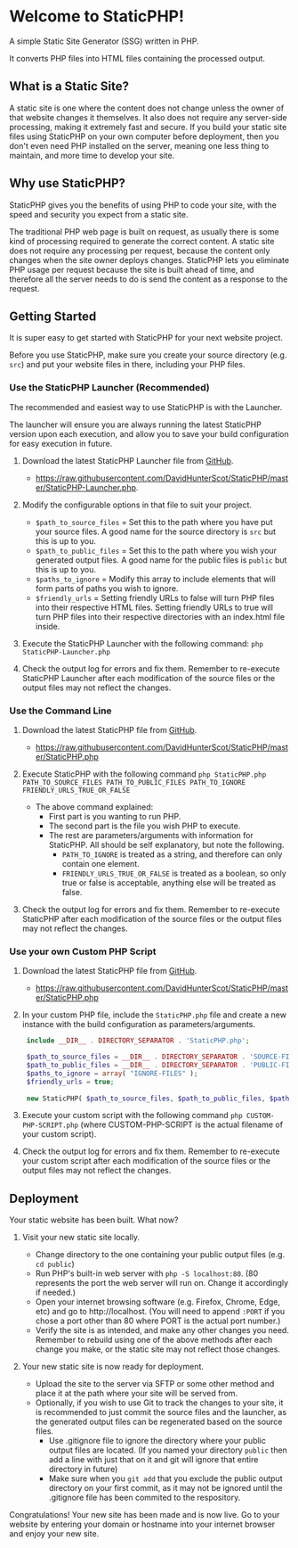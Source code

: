 # Welcome to StaticPHP!

A simple Static Site Generator (SSG) written in PHP.

It converts PHP files into HTML files containing the processed output.

## What is a Static Site?

A static site is one where the content does not change unless the owner of that website changes it themselves. It also does not require any server-side processing, making it extremely fast and secure. If you build your static site files using StaticPHP on your own computer before deployment, then you don't even need PHP installed on the server, meaning one less thing to maintain, and more time to develop your site.

## Why use StaticPHP?

StaticPHP gives you the benefits of using PHP to code your site, with the speed and security you expect from a static site.

The traditional PHP web page is built on request, as usually there is some kind of processing required to generate the correct content. A static site does not require any processing per request, because the content only changes when the site owner deploys changes. StaticPHP lets you eliminate PHP usage per request because the site is built ahead of time, and therefore all the server needs to do is send the content as a response to the request.

## Getting Started

It is super easy to get started with StaticPHP for your next website project.

Before you use StaticPHP, make sure you create your source directory (e.g. `src`) and put your website files in there, including your PHP files.

### Use the StaticPHP Launcher (Recommended)

The recommended and easiest way to use StaticPHP is with the Launcher.

The launcher will ensure you are always running the latest StaticPHP version upon each execution, and allow you to save your build configuration for easy execution in future.

1. Download the latest StaticPHP Launcher file from [GitHub](https://raw.githubusercontent.com/DavidHunterScot/StaticPHP/master/StaticPHP-Launcher.php).
   - https://raw.githubusercontent.com/DavidHunterScot/StaticPHP/master/StaticPHP-Launcher.php.

2. Modify the configurable options in that file to suit your project.
   - `$path_to_source_files` = Set this to the path where you have put your source files. A good name for the source directory is `src` but this is up to you.
   - `$path_to_public_files` = Set this to the path where you wish your generated output files. A good name for the public files is `public` but this is up to you.
   - `$paths_to_ignore` = Modify this array to include elements that will form parts of paths you wish to ignore.
   - `$friendly_urls` = Setting friendly URLs to false will turn PHP files into their respective HTML files. Setting friendly URLs to true will turn PHP files into their respective directories with an index.html file inside.

3. Execute the StaticPHP Launcher with the following command: `php StaticPHP-Launcher.php`

4. Check the output log for errors and fix them. Remember to re-execute StaticPHP Launcher after each modification of the source files or the output files may not reflect the changes.

### Use the Command Line

1. Download the latest StaticPHP file from [GitHub](https://raw.githubusercontent.com/DavidHunterScot/StaticPHP/master/StaticPHP.php).
   - https://raw.githubusercontent.com/DavidHunterScot/StaticPHP/master/StaticPHP.php

2. Execute StaticPHP with the following command `php StaticPHP.php PATH_TO_SOURCE_FILES PATH_TO_PUBLIC_FILES PATH_TO_IGNORE FRIENDLY_URLS_TRUE_OR_FALSE`
   - The above command explained:
     - First part is you wanting to run PHP.
     - The second part is the file you wish PHP to execute.
     - The rest are parameters/arguments with information for StaticPHP. All should be self explanatory, but note the following.
       - `PATH_TO_IGNORE` is treated as a string, and therefore can only contain one element.
       - `FRIENDLY_URLS_TRUE_OR_FALSE` is treated as a boolean, so only true or false is acceptable, anything else will be treated as false.

3. Check the output log for errors and fix them. Remember to re-execute StaticPHP after each modification of the source files or the output files may not reflect the changes.

### Use your own Custom PHP Script

1. Download the latest StaticPHP file from [GitHub](https://raw.githubusercontent.com/DavidHunterScot/StaticPHP/master/StaticPHP.php).
   - https://raw.githubusercontent.com/DavidHunterScot/StaticPHP/master/StaticPHP.php

2. In your custom PHP file, include the `StaticPHP.php` file and create a new instance with the build configuration as parameters/arguments.
   ```php
    include __DIR__ . DIRECTORY_SEPARATOR . 'StaticPHP.php';

    $path_to_source_files = __DIR__ . DIRECTORY_SEPARATOR . 'SOURCE-FILES';
    $path_to_public_files = __DIR__ . DIRECTORY_SEPARATOR . 'PUBLIC-FILES';
    $paths_to_ignore = array( "IGNORE-FILES" );
    $friendly_urls = true;
    
    new StaticPHP( $path_to_source_files, $path_to_public_files, $paths_to_ignore, $friendly_urls );
   ```

3. Execute your custom script with the following command `php CUSTOM-PHP-SCRIPT.php` (where CUSTOM-PHP-SCRIPT is the actual filename of your custom script).

4. Check the output log for errors and fix them. Remember to re-execute your custom script after each modification of the source files or the output files may not reflect the changes.

## Deployment

Your static website has been built. What now?

1. Visit your new static site locally.
   - Change directory to the one containing your public output files (e.g. `cd public`)
   - Run PHP's built-in web server with `php -S localhost:80`. (80 represents the port the web server will run on. Change it accordingly if needed.)
   - Open your internet browsing software (e.g. Firefox, Chrome, Edge, etc) and go to http://localhost. (You will need to append `:PORT` if you chose a port other than 80 where PORT is the actual port number.)
   - Verify the site is as intended, and make any other changes you need. Remember to rebuild using one of the above methods after each change you make, or the static site may not reflect those changes.

2. Your new static site is now ready for deployment.
   - Upload the site to the server via SFTP or some other method and place it at the path where your site will be served from.
   - Optionally, if you wish to use Git to track the changes to your site, it is recommended to just commit the source files and the launcher, as the generated output files can be regenerated based on the source files.
     - Use .gitignore file to ignore the directory where your public output files are located. (If you named your directory `public` then add a line with just that on it and git will ignore that entire directory in future)
     - Make sure when you `git add` that you exclude the public output directory on your first commit, as it may not be ignored until the .gitignore file has been commited to the respository.

Congratulations! Your new site has been made and is now live. Go to your website by entering your domain or hostname into your internet browser and enjoy your new site.
